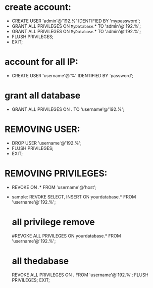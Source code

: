 # create account:
  * CREATE USER 'admin'@'192.%' IDENTIFIED BY 'mypassword';
  * GRANT ALL PRIVILEGES ON `MyDatabase`.* TO 'admin'@'192.%';
  * GRANT ALL PRIVILEGES ON `MyDatabase`.* TO 'admin'@'192.%';
  * FLUSH PRIVILEGES;
  * EXIT;

# account for all IP:
  * CREATE USER 'username'@'%' IDENTIFIED BY 'password';



# grant all database
  * GRANT ALL PRIVILEGES ON *.* TO 'username'@'192.%';






# REMOVING USER:
  * DROP USER 'username'@'192.%';
  * FLUSH PRIVILEGES;
  * EXIT;



# REMOVING PRIVILEGES:
  * REVOKE <privilege> ON <database>.* FROM 'username'@'host';


  * sample:
    REVOKE SELECT, INSERT ON yourdatabase.* FROM 'username'@'192.%';

    # all privilege remove
    #REVOKE ALL PRIVILEGES ON yourdatabase.* FROM 'username'@'192.%';
    # all thedabase
    REVOKE ALL PRIVILEGES ON *.* FROM 'username'@'192.%';
    FLUSH PRIVILEGES;
    EXIT;
